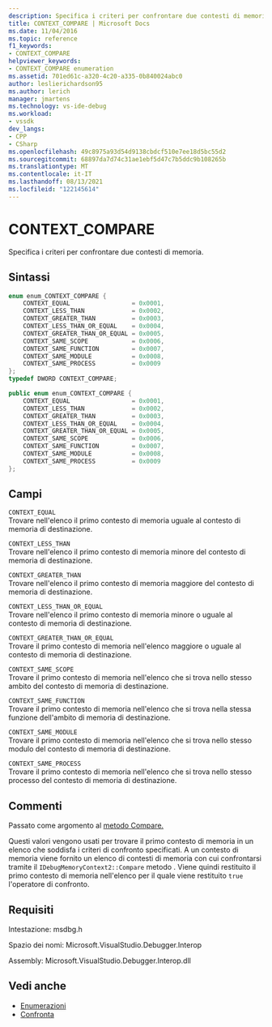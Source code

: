 ```yaml
---
description: Specifica i criteri per confrontare due contesti di memoria.
title: CONTEXT_COMPARE | Microsoft Docs
ms.date: 11/04/2016
ms.topic: reference
f1_keywords:
- CONTEXT_COMPARE
helpviewer_keywords:
- CONTEXT_COMPARE enumeration
ms.assetid: 701ed61c-a320-4c20-a335-0b840024abc0
author: leslierichardson95
ms.author: lerich
manager: jmartens
ms.technology: vs-ide-debug
ms.workload:
- vssdk
dev_langs:
- CPP
- CSharp
ms.openlocfilehash: 49c8975a93d54d9138cbdcf510e7ee18d5bc55d2
ms.sourcegitcommit: 68897da7d74c31ae1ebf5d47c7b5ddc9b108265b
ms.translationtype: MT
ms.contentlocale: it-IT
ms.lasthandoff: 08/13/2021
ms.locfileid: "122145614"
---
```

# <a name="context_compare"></a>CONTEXT_COMPARE
Specifica i criteri per confrontare due contesti di memoria.

## <a name="syntax"></a>Sintassi

```cpp
enum enum_CONTEXT_COMPARE {
    CONTEXT_EQUAL                 = 0x0001,
    CONTEXT_LESS_THAN             = 0x0002,
    CONTEXT_GREATER_THAN          = 0x0003,
    CONTEXT_LESS_THAN_OR_EQUAL    = 0x0004,
    CONTEXT_GREATER_THAN_OR_EQUAL = 0x0005,
    CONTEXT_SAME_SCOPE            = 0x0006,
    CONTEXT_SAME_FUNCTION         = 0x0007,
    CONTEXT_SAME_MODULE           = 0x0008,
    CONTEXT_SAME_PROCESS          = 0x0009
};
typedef DWORD CONTEXT_COMPARE;
```

```csharp
public enum enum_CONTEXT_COMPARE {
    CONTEXT_EQUAL                 = 0x0001,
    CONTEXT_LESS_THAN             = 0x0002,
    CONTEXT_GREATER_THAN          = 0x0003,
    CONTEXT_LESS_THAN_OR_EQUAL    = 0x0004,
    CONTEXT_GREATER_THAN_OR_EQUAL = 0x0005,
    CONTEXT_SAME_SCOPE            = 0x0006,
    CONTEXT_SAME_FUNCTION         = 0x0007,
    CONTEXT_SAME_MODULE           = 0x0008,
    CONTEXT_SAME_PROCESS          = 0x0009
};
```

## <a name="fields"></a>Campi
`CONTEXT_EQUAL`\
Trovare nell'elenco il primo contesto di memoria uguale al contesto di memoria di destinazione.

`CONTEXT_LESS_THAN`\
Trovare nell'elenco il primo contesto di memoria minore del contesto di memoria di destinazione.

`CONTEXT_GREATER_THAN`\
Trovare nell'elenco il primo contesto di memoria maggiore del contesto di memoria di destinazione.

`CONTEXT_LESS_THAN_OR_EQUAL`\
Trovare nell'elenco il primo contesto di memoria minore o uguale al contesto di memoria di destinazione.

`CONTEXT_GREATER_THAN_OR_EQUAL`\
Trovare il primo contesto di memoria nell'elenco maggiore o uguale al contesto di memoria di destinazione.

`CONTEXT_SAME_SCOPE`\
Trovare il primo contesto di memoria nell'elenco che si trova nello stesso ambito del contesto di memoria di destinazione.

`CONTEXT_SAME_FUNCTION`\
Trovare il primo contesto di memoria nell'elenco che si trova nella stessa funzione dell'ambito di memoria di destinazione.

`CONTEXT_SAME_MODULE`\
Trovare il primo contesto di memoria nell'elenco che si trova nello stesso modulo del contesto di memoria di destinazione.

`CONTEXT_SAME_PROCESS`\
Trovare il primo contesto di memoria nell'elenco che si trova nello stesso processo del contesto di memoria di destinazione.

## <a name="remarks"></a>Commenti
Passato come argomento al [metodo Compare.](../../../extensibility/debugger/reference/idebugmemorycontext2-compare.md)

Questi valori vengono usati per trovare il primo contesto di memoria in un elenco che soddisfa i criteri di confronto specificati. A un contesto di memoria viene fornito un elenco di contesti di memoria con cui confrontarsi tramite il `IDebugMemoryContext2::Compare` metodo . Viene quindi restituito il primo contesto di memoria nell'elenco per il quale viene restituito `true` l'operatore di confronto.

## <a name="requirements"></a>Requisiti
Intestazione: msdbg.h

Spazio dei nomi: Microsoft.VisualStudio.Debugger.Interop

Assembly: Microsoft.VisualStudio.Debugger.Interop.dll

## <a name="see-also"></a>Vedi anche
- [Enumerazioni](../../../extensibility/debugger/reference/enumerations-visual-studio-debugging.md)
- [Confronta](../../../extensibility/debugger/reference/idebugmemorycontext2-compare.md)
